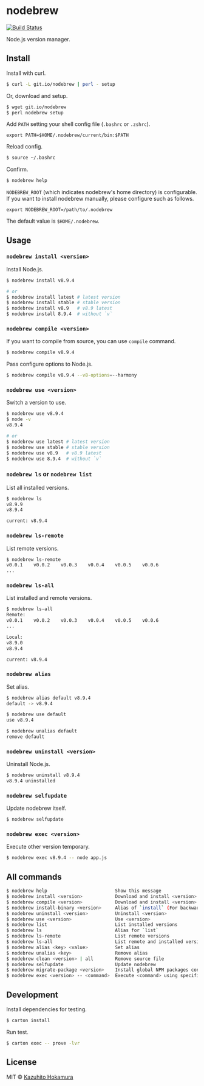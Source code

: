 # nodebrew

[![Build Status](https://travis-ci.org/hokaccha/nodebrew.svg?branch=master)](https://travis-ci.org/hokaccha/nodebrew)

Node.js version manager.

## Install

Install with curl.

```bash
$ curl -L git.io/nodebrew | perl - setup
```

Or, download and setup.

```bash
$ wget git.io/nodebrew
$ perl nodebrew setup
```

Add `PATH` setting your shell config file (`.bashrc` or `.zshrc`).

```
export PATH=$HOME/.nodebrew/current/bin:$PATH
```

Reload config.

```bash
$ source ~/.bashrc
```

Confirm.

```bash
$ nodebrew help
```

`NODEBREW_ROOT` (which indicates nodebrew's home directory) is configurable.
If you want to install nodebrew manually, please configure such as follows.

```
export NODEBREW_ROOT=/path/to/.nodebrew
```

The default value is `$HOME/.nodebrew`.

## Usage

### `nodebrew install <version>`

Install Node.js.

```bash
$ nodebrew install v8.9.4

# or
$ nodebrew install latest # latest version
$ nodebrew install stable # stable version
$ nodebrew install v8.9   # v8.9 latest
$ nodebrew install 8.9.4  # without `v`
```

### `nodebrew compile <version>`

If you want to compile from source, you can use `compile` command.

```bash
$ nodebrew compile v8.9.4
```

Pass configure options to Node.js.

```bash
$ nodebrew compile v8.9.4 --v8-options=--harmony
```

### `nodebrew use <version>`

Switch a version to use.

```bash
$ nodebrew use v8.9.4
$ node -v
v8.9.4

# or
$ nodebrew use latest # latest version
$ nodebrew use stable # stable version
$ nodebrew use v8.9   # v8.9 latest
$ nodebrew use 8.9.4  # without `v`
```

### `nodebrew ls` or `nodebrew list`

List all installed versions.

```bash
$ nodebrew ls
v8.9.9
v8.9.4

current: v8.9.4
```

### `nodebrew ls-remote`

List remote versions.

```bash
$ nodebrew ls-remote
v0.0.1    v0.0.2    v0.0.3    v0.0.4    v0.0.5    v0.0.6    
...
```

### `nodebrew ls-all`

List installed and remote versions.

```bash
$ nodebrew ls-all
Remote:
v0.0.1    v0.0.2    v0.0.3    v0.0.4    v0.0.5    v0.0.6    
...

Local:
v8.9.0
v8.9.4

current: v8.9.4
```

### `nodebrew alias`

Set alias.

```bash
$ nodebrew alias default v8.9.4
default -> v8.9.4

$ nodebrew use default
use v8.9.4

$ nodebrew unalias default
remove default
```

### `nodebrew uninstall <version>`

Uninstall Node.js.

```bash
$ nodebrew uninstall v8.9.4
v8.9.4 uninstalled
```

### `nodebrew selfupdate`

Update nodebrew itself.

```bash
$ nodebrew selfupdate
```

### `nodebrew exec <version>`

Execute other version temporary.

```bash
$ nodebrew exec v8.9.4 -- node app.js
```

## All commands

```bash
$ nodebrew help                         Show this message
$ nodebrew install <version>            Download and install <version> (from binary)
$ nodebrew compile <version>            Download and install <version> (from source)
$ nodebrew install-binary <version>     Alias of `install` (For backward compatibility)
$ nodebrew uninstall <version>          Uninstall <version>
$ nodebrew use <version>                Use <version>
$ nodebrew list                         List installed versions
$ nodebrew ls                           Alias for `list`
$ nodebrew ls-remote                    List remote versions
$ nodebrew ls-all                       List remote and installed versions
$ nodebrew alias <key> <value>          Set alias
$ nodebrew unalias <key>                Remove alias
$ nodebrew clean <version> | all        Remove source file
$ nodebrew selfupdate                   Update nodebrew
$ nodebrew migrate-package <version>    Install global NPM packages contained in <version> to current version
$ nodebrew exec <version> -- <command>  Execute <command> using specified <version>
```

## Development

Install dependencies for testing.

```bash
$ carton install
```

Run test.

```bash
$ carton exec -- prove -lvr
```

## License

MIT © [Kazuhito Hokamura](https://github.com/hokaccha)
